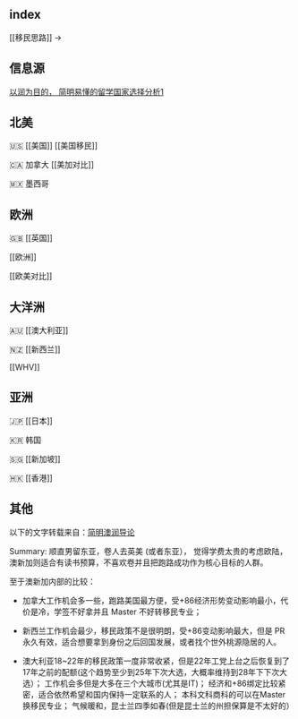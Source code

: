 ## index

[[移民思路]] ->

## 信息源

[以润为目的， 简明易懂的留学国家选择分析1](http://xhslink.com/QQyFar)

## 北美

🇺🇸 [[美国]] [[美国移民]]

🇨🇦 加拿大 [[美加对比]]

🇲🇽 墨西哥

## 欧洲

🇬🇧 [[英国]]

[[欧洲]]

[[欧美对比]]


## 大洋洲

🇦🇺 [[澳大利亚]]

🇳🇿 [[新西兰]]

[[WHV]]

## 亚洲

🇯🇵 [[日本]]

🇰🇷 韩国

🇸🇬 [[新加坡]]

🇭🇰 [[香港]]

## 其他

以下的文字转载来自：[简明澳润导论](https://radical-war-cdf.notion.site/cac7b5c4329c4ef7bcec1d5da4ec6457)

Summary: 顺直男留东亚，卷人去英美 (或者东亚）， 觉得学费太贵的考虑欧陆，澳新加则适合有读书预算，不喜欢卷并且把跑路成功作为核心目标的人群。 

至于澳新加内部的比较：

- 加拿大工作机会多一些，跑路美国最方便，受+86经济形势变动影响最小，代价是冷，学签不好拿并且 Master 不好转移民专业；

- 新西兰工作机会最少，移民政策不是很明朗，受+86变动影响最大，但是 PR 永久有效，适合想要拿到身份之后回国发展，或者找个世外桃源隐居的人。

- 澳大利亚18~22年的移民政策一度非常收紧，但是22年工党上台之后恢复到了17年之前的配额(这个趋势至少到25年下次大选，大概率维持到28年下下次大选）； 工作机会多但是大多在三个大城市(尤其是IT)； 经济和+86绑定比较紧密，适合依然希望和国内保持一定联系的人； 本科文科商科的可以在Master换移民专业； 气候暖和，昆士兰四季如春(但是昆士兰的州担保算是不太好的）

